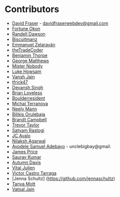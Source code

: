 # Contributors
- [David Fraser](https://github.com/DavidMatthewFraser) - davidfraserwebdev@gmail.com
- [Fortune Okon](https://github.com/fort3)
- [Randell Dawson](https://github.com/RandellDawson)
- [Biscuitmanz](https://github.com/Syntappz)
- [Emmanuel Zelarayán](https://github.com/EmmaVZ89)
- [theTradeCoder](https://github.com/thetradecoder)
- [Benjamin Thorpe](https://github.com/benjithorpe)
- [George Matthews](https://github.com/gwmatthews)
- [Mister Nobody](https://github.com/misterybodon)
- [Luke Howsam](https://github.com/luke-h1)
- [Vansh Jain](https://github.com/VJ1224)
- [tfrick47](https://github.com/tfrick47)
- [Devansh Singh](https://github.com/Devansh3712)
- [Brian Loveless](https://github.com/BrianLoveGa)
- [Boulderresident](https://github.com/boulderresident)
- [Michal Terranova](https://github.com/mrterranova)
- [Neely Mann](https://github.com/NeelyAnne)
- [Bilikis Orulebaja](https://github.com/borulebaja)
- [Brandt Campbell](https://github.com/Reboot82)
- [Trevor Taylor](https://github.com/Trevis42)
- [Satyam Rastogi](https://github.com/satyamrastogi)
- [JC Avalo](https://github.com/avalojc)
- [Nilaksh Agarwal](https://github.com/nilax97)
- [Ayodele Samuel Adebayo](https://github.com/unclebay143) - unclebigbay@gmail.
- [James Price](https://github.com/jamesmp88)
- [Saurav Kumar](https://github.com/sauravk7077)
- [Autumn Davis](https://github.com/AutumnWishes87)
- [Vital Julien](https://github.com/JulienVital)
- [Victor Castro Tarraga](https://github.com/soyvikman)
- [Jenna Schultz] (https://github.com/jennaschultz)
- [Tanya Mott](https://github.com/tmott13)
- [Vatsal Jain](https://github.com/vatsalvj)
